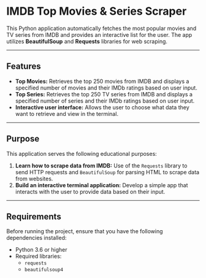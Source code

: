 # IMDB Top Movies & Series Scraper

This Python application automatically fetches the most popular movies and TV series from IMDB and provides an interactive list for the user. The app utilizes **BeautifulSoup** and **Requests** libraries for web scraping.

---

## Features

- **Top Movies:** Retrieves the top 250 movies from IMDB and displays a specified number of movies and their IMDb ratings based on user input.  
- **Top Series:** Retrieves the top 250 TV series from IMDB and displays a specified number of series and their IMDb ratings based on user input.  
- **Interactive user interface:** Allows the user to choose what data they want to retrieve and view in the terminal.  

---

## Purpose

This application serves the following educational purposes:  
1. **Learn how to scrape data from IMDB:** Use of the `Requests` library to send HTTP requests and `BeautifulSoup` for parsing HTML to scrape data from websites.  
2. **Build an interactive terminal application:** Develop a simple app that interacts with the user to provide data based on their input.  

---

## Requirements

Before running the project, ensure that you have the following dependencies installed:  
- Python 3.6 or higher  
- Required libraries:
  - `requests`
  - `beautifulsoup4`


